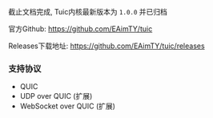 截止文档完成, Tuic内核最新版本为 `1.0.0` 并已归档

官方Github: https://github.com/EAimTY/tuic

Releases下载地址: https://github.com/EAimTY/tuic/releases

### 支持协议
- QUIC
- UDP over QUIC (扩展)
- WebSocket over QUIC (扩展)